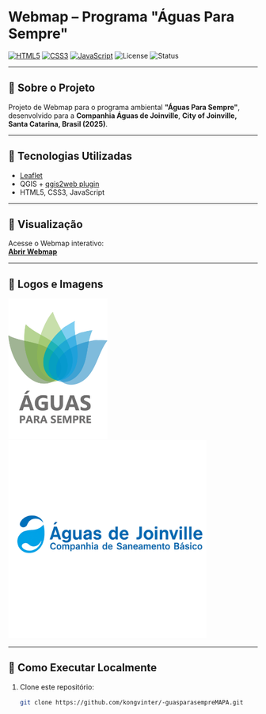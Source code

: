 # Webmap – Programa "Águas Para Sempre"

[![HTML5](https://img.shields.io/badge/HTML5-%23E34F26.svg?logo=HTML5&logoColor=white)](https://developer.mozilla.org/docs/Web/HTML)
[![CSS3](https://img.shields.io/badge/CSS3-%231572B6.svg?logo=CSS3&logoColor=white)](https://developer.mozilla.org/docs/Web/CSS)
[![JavaScript](https://img.shields.io/badge/JavaScript-%23F7DF1E.svg?logo=JavaScript&logoColor=black)](https://developer.mozilla.org/docs/Web/JavaScript)
![License](https://img.shields.io/badge/license-MIT-blue.svg)
![Status](https://img.shields.io/badge/status-active-success.svg)

---

## 🔹 Sobre o Projeto
Projeto de Webmap para o programa ambiental **"Águas Para Sempre"**, desenvolvido para a **Companhia Águas de Joinville**, **City of Joinville, Santa Catarina, Brasil (2025)**.  

---

## 🔹 Tecnologias Utilizadas
- [Leaflet](https://leafletjs.com/)  
- QGIS + [qgis2web plugin](https://plugins.qgis.org/plugins/qgis2web/)  
- HTML5, CSS3, JavaScript  

---

## 🔹 Visualização
Acesse o Webmap interativo:  
[**Abrir Webmap**](https://kongvinter.github.io/-guasparasempreMAPA/)

---

## 🔹 Logos e Imagens

<img src="docs/images/LOGOPSA.png" alt="Águas para Sempre" width="200"/>  
<img src="docs/images/logoteste.png" alt="Logo teste" width="400"/>  

---

## 🔹 Como Executar Localmente
1. Clone este repositório:  
   ```bash
   git clone https://github.com/kongvinter/-guasparasempreMAPA.git

